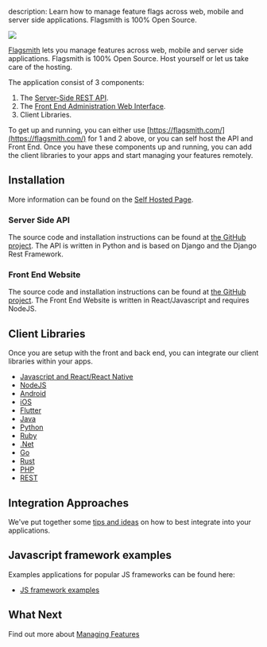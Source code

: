 description: Learn how to manage feature flags across web, mobile and server side applications. Flagsmith is 100% Open Source.

<img src="/images/banner-logo-dark.png" />

[Flagsmith](https://flagsmith.com/) lets you manage features across web, mobile and server side applications. Flagsmith is 100% Open Source. Host yourself or let us take care of the hosting.

The application consist of 3 components:

1. The [Server-Side REST API](https://github.com/BulletTrainHQ/Bullet-Train-API).
2. The [Front End Administration Web Interface](https://github.com/BulletTrainHQ/Bullet-Train-Frontend).
3. Client Libraries.

To get up and running, you can either use [https://flagsmith.com/](https://flagsmith.com/) for 1 and 2 above, or you can self host the API and Front End. Once you have these components up and running, you can add the client libraries to your apps and start managing your features remotely.

## Installation

More information can be found on the [Self Hosted Page](/self-hosting).

### Server Side API

The source code and installation instructions can be found at [the GitHub project](https://github.com/BulletTrainHQ/Bullet-Train-API). The API is written in Python and is based on Django and the Django Rest Framework.

### Front End Website

The source code and installation instructions can be found at [the GitHub project](https://github.com/BulletTrainHQ/Bullet-Train-Frontend). The Front End Website is written in React/Javascript and requires NodeJS.

## Client Libraries

Once you are setup with the front and back end, you can integrate our client libraries within your apps.

* [Javascript and React/React Native](/clients/javascript/)
* [NodeJS](/clients/node/)
* [Android](/clients/android/)
* [iOS](/clients/ios/)
* [Flutter](/clients/flutter/)
* [Java](/clients/java/)
* [Python](/clients/python/)
* [Ruby](/clients/ruby/)
* [.Net](/clients/dotnet/)
* [Go](/clients/go/)
* [Rust](/clients/rust/)
* [PHP](/clients/php/)
* [REST](/clients/rest/)

## Integration Approaches

We've put together some [tips and ideas](integration-approaches.md) on how to best integrate into your applications. 

## Javascript framework examples

Examples applications for popular JS frameworks can be found here:

* [JS framework examples](https://github.com/BulletTrainHQ/bullet-train-js-client/tree/master/examples)

## What Next

Find out more about [Managing Features](managing-features.md)

